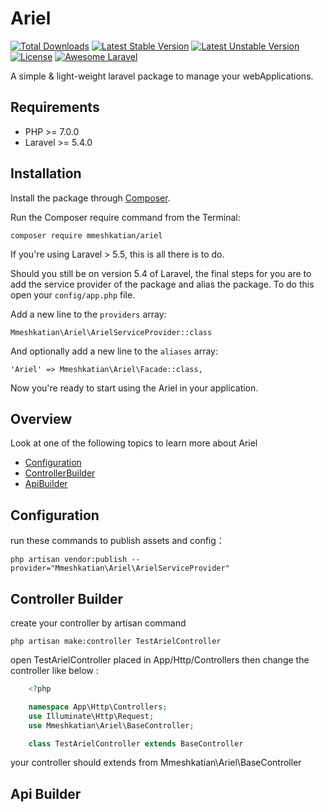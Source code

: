 # Ariel

[![Total Downloads](https://poser.pugx.org/mmeshkatian/ariel/downloads.png)](https://packagist.org/packages/mmeshkatian/ariel)
[![Latest Stable Version](https://poser.pugx.org/mmeshkatian/ariel/v/stable)](https://packagist.org/packages/mmeshkatian/ariel)
[![Latest Unstable Version](https://poser.pugx.org/mmeshkatian/ariel/v/unstable)](https://packagist.org/packages/mmeshkatian/ariel)
[![License](https://poser.pugx.org/mmeshkatian/ariel/license)](https://packagist.org/packages/mmeshkatian/ariel)
[![Awesome Laravel](https://img.shields.io/badge/Awesome-Laravel-brightgreen.svg?style=flat-square)](https://github.com/mmeshkatian/ariel)


A simple & light-weight laravel package to manage your webApplications.
## Requirements

- PHP >= 7.0.0
- Laravel >= 5.4.0
 
## Installation

Install the package through [Composer](http://getcomposer.org/). 

Run the Composer require command from the Terminal:

    composer require mmeshkatian/ariel
    
If you're using Laravel > 5.5, this is all there is to do. 

Should you still be on version 5.4 of Laravel, the final steps for you are to add the service provider of the package and alias the package. To do this open your `config/app.php` file.

Add a new line to the `providers` array:

	Mmeshkatian\Ariel\ArielServiceProvider::class

And optionally add a new line to the `aliases` array:

	'Ariel' => Mmeshkatian\Ariel\Facade::class,

Now you're ready to start using the Ariel in your application.

## Overview
Look at one of the following topics to learn more about Ariel

* [Configuration](#configuration)
* [ControllerBuilder](#controllerBuilder)
* [ApiBuilder](#apiBuilder)

## Configuration
run these commands to publish assets and config：

    php artisan vendor:publish --provider="Mmeshkatian\Ariel\ArielServiceProvider"


## Controller Builder
create your controller by artisan command

	php artisan make:controller TestArielController

open TestArielController placed in App/Http/Controllers then change the controller like below :
```php
	<?php

	namespace App\Http\Controllers;
	use Illuminate\Http\Request;
	use Mmeshkatian\Ariel\BaseController;

	class TestArielController extends BaseController
```
your controller should extends from Mmeshkatian\Ariel\BaseController


## Api Builder
